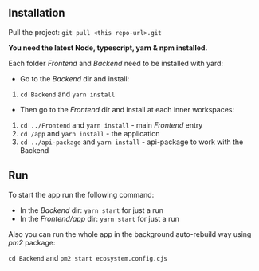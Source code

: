 ## Installation
Pull the project: `git pull <this repo-url>.git`

**You need the latest Node, typescript, yarn & npm installed.**

Each folder *Frontend* and *Backend* need to be installed with yard:

- Go to the *Backend* dir and install:
1. `cd Backend` and `yarn install`
- Then go to the *Frontend* dir and install at each inner workspaces:
1. `cd ../Frontend` and `yarn install` - main *Frontend* entry
2. `cd /app` and `yarn install` - the application
3. `cd ../api-package` and `yarn install` - api-package to work with the Backend

## Run
To start the app run the following command:

- In the *Backend* dir: `yarn start` for just a run
- In the *Frontend/app* dir: `yarn start` for just a run

Also you can run the whole app in the background auto-rebuild way using *pm2* package:

`cd Backend` and `pm2 start ecosystem.config.cjs`